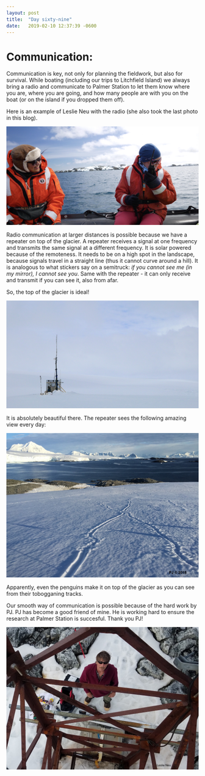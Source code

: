 ```yaml
---
layout: post
title:  "Day sixty-nine"
date:   2019-02-10 12:37:39 -0600
---
```

# Communication:  
Communication is key, not only for planning the fieldwork, but also for survival. While boating (including our trips to Litchfield Island) we always bring a radio and communicate to Palmer Station to let them know where you are, where you are going, and how many people are with you on the boat (or on the island if you dropped them off).

Here is an example of Leslie Neu with the radio (she also took the last photo in this blog).

![Leslie on the radio](/assets/blog_photos/190210/Radio_Leslie.jpg)

Radio communication at larger distances is possible because we have a repeater on top of the glacier. A repeater receives a signal at one frequency and transmits the same signal at a different frequency. It is solar powered because of the remoteness. It needs to be on a high spot in the landscape, because signals travel in a straight line (thus it cannot curve around a hill). It is analogous to what stickers say on a semitruck: *if you cannot see me (in my mirror), I cannot see you*. Same with the repeater - it can only receive and transmit if you can see it, also from afar.

So, the top of the glacier is ideal! 

![Repeater on the glacier](/assets/blog_photos/190210/Repeater_glacier.jpg)

It is absolutely beautiful there. The repeater sees the following amazing view every day:

![Repeater - penguins tobogganing tracks](/assets/blog_photos/190210/Penguin_toboggan_repeater.jpg)

Apparently, even the penguins make it on top of the glacier as you can see from their tobogganing tracks. 

Our smooth way of communication is possible because of the hard work by PJ. PJ has become a good friend of mine. He is working hard to ensure the research at Palmer Station is succesful. Thank you PJ!

![PJ - photo by Leslie](/assets/blog_photos/190210/PJ_photoFromLeslie.jpg)